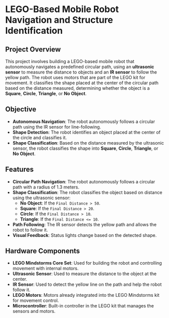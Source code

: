 # LEGO-Based Mobile Robot Navigation and Structure Identification

## Project Overview

This project involves building a LEGO-based mobile robot that autonomously navigates a predefined circular path, using an **ultrasonic sensor** to measure the distance to objects and an **IR sensor** to follow the yellow path. The robot uses motors that are part of the LEGO kit for movement. It classifies the shape placed at the center of the circular path based on the distance measured, determining whether the object is a **Square**, **Circle**, **Triangle**, or **No Object**.


## Objective

- **Autonomous Navigation**: The robot autonomously follows a circular path using the IR sensor for line-following.
- **Shape Detection**: The robot identifies an object placed at the center of the circle and classifies it.
- **Shape Classification**: Based on the distance measured by the ultrasonic sensor, the robot classifies the shape into **Square**, **Circle**, **Triangle**, or **No Object**.

## Features

- **Circular Path Navigation**: The robot autonomously follows a circular path with a radius of 1.3 meters.
- **Shape Classification**: The robot classifies the object based on distance using the ultrasonic sensor:
  - **No Object**: If the `Final Distance > 50`.
  - **Square**: If the `Final Distance > 20`.
  - **Circle**: If the `Final Distance > 10`.
  - **Triangle**: If the `Final Distance <= 10`.
- **Path Following**: The IR sensor detects the yellow path and allows the robot to follow it.
- **Visual Feedback**: Status lights change based on the detected shape.

## Hardware Components

- **LEGO Mindstorms Core Set**: Used for building the robot and controlling movement with internal motors.
- **Ultrasonic Sensor**: Used to measure the distance to the object at the center.
- **IR Sensor**: Used to detect the yellow line on the path and help the robot follow it.
- **LEGO Motors**: Motors already integrated into the LEGO Mindstorms kit for movement control.
- **Microcontroller**: Built-in controller in the LEGO kit that manages the sensors and motors.
